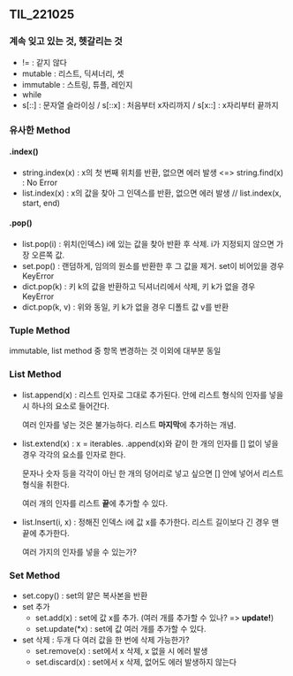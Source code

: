 ## TIL_221025

### 계속 잊고 있는 것, 헷갈리는 것

- != : 같지 않다
- mutable : 리스트, 딕셔너리, 셋
- immutable : 스트링, 튜플, 레인지
- while
- s[::] : 문자열 슬라이싱 / s[::x] : 처음부터 x자리까지 / s[x::] : x자리부터 끝까지





### 유사한 Method

#### .index()

- string.index(x) : x의 첫 번째 위치를 반환, 없으면 에러 발생  <=> string.find(x) : No Error 
- list.index(x) : x의 값을 찾아 그 인덱스를 반환, 없으면 에러 발생 // list.index(x, start, end)



#### .pop()

- list.pop(i) : 위치(인덱스) i에 있는 값을 찾아 반환 후 삭제. i가 지정되지 않으면 가장 오른쪽 값.
- set.pop() : 랜덤하게, 임의의 원소를 반환한 후 그 값을 제거. set이 비어있을 경우 KeyError
- dict.pop(k) : 키 k의 값을 반환하고 딕셔너리에서 삭제, 키 k가 없을 경우 KeyError
- dict.pop(k, v) : 위와 동일, 키 k가 없을 경우 디폴트 값 v를 반환



### Tuple Method

immutable, list method 중 항목 변경하는 것 이외에 대부분 동일





### List Method

- list.append(x) : 리스트 인자로 그대로 추가된다. 안에 리스트 형식의 인자를 넣을 시 하나의 요소로 들어간다.

  여러 인자를 넣는 것은 불가능하다. 리스트 **마지막**에 추가하는 개념.

- list.extend(x) : x = iterables. .append(x)와 같이 한 개의 인자를 [] 없이 넣을 경우 각각의 요소를 인자로 한다.

  문자나 숫자 등을 각각이 아닌 한 개의 덩어리로 넣고 싶으면 [] 안에 넣어서 리스트 형식을 취한다.

  여러 개의 인자를 리스트 **끝**에 추가할 수 있다.

- list.lnsert(i, x) : 정해진 인덱스 i에 값 x를 추가한다. 리스트 길이보다 긴 경우 맨 끝에 추가한다.

  여러 가지의 인자를 넣을 수 있는가?

  

  

### Set Method

- set.copy() : set의 얕은 복사본을 반환
- set 추가
  - set.add(x) : set에 값 x를 추가. (여러 개를 추가할 수 있나? => **update!**)
  - set.update(*x) :  set에 값 여러 개를 추가할 수 있다.
- set 삭제 :  두개 다 여러 값을 한 번에 삭제 가능한가?
  - set.remove(x) : set에서 x 삭제, x 없을 시 에러 발생
  - set.discard(x) : set에서 x 삭제, 없어도 에러 발생하지 않는다





